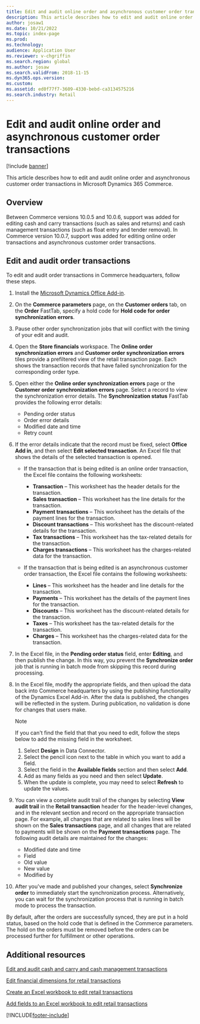 ```yaml
---
title: Edit and audit online order and asynchronous customer order transactions
description: This article describes how to edit and audit online order and asynchronous customer order transactions in Microsoft Dynamics 365 Commerce.
author: josaw1
ms.date: 10/21/2022
ms.topic: index-page
ms.prod: 
ms.technology: 
audience: Application User
ms.reviewer: v-chgriffin
ms.search.region: global
ms.author: josaw
ms.search.validFrom: 2018-11-15
ms.dyn365.ops.version: 
ms.custom: 
ms.assetid: ed0f77f7-3609-4330-bebd-ca3134575216
ms.search.industry: Retail
---
```

# Edit and audit online order and asynchronous customer order transactions

[!include [banner](../includes/banner.md)]

This article describes how to edit and audit online order and asynchronous customer order transactions in Microsoft Dynamics 365 Commerce.

## Overview

Between Commerce versions 10.0.5 and 10.0.6, support was added for editing cash and carry transactions (such as sales and returns) and cash management transactions (such as float entry and tender removal). In Commerce version 10.0.7, support was added for editing online order transactions and asynchronous customer order transactions.

## Edit and audit order transactions

To edit and audit order transactions in Commerce headquarters, follow these steps.

1. Install the [Microsoft Dynamics Office Add-in](https://appsource.microsoft.com/product/office/WA104379629?tab=Overview).
1. On the **Commerce parameters** page, on the **Customer orders** tab, on the **Order** FastTab, specify a hold code for **Hold code for order synchronization errors**.
2. Pause other order synchronization jobs that will conflict with the timing of your edit and audit.
3. Open the **Store financials** workspace. The **Online order synchronization errors** and **Customer order synchronization errors** tiles provide a prefiltered view of the retail transaction page. Each shows the transaction records that have failed synchronization for the corresponding order type.
4. Open either the **Online order synchronization errors** page or the **Customer order synchronization errors** page. Select a record to view the synchronization error details. The **Synchronization status** FastTab provides the following error details:

    - Pending order status
    - Order error details
    - Modified date and time
    - Retry count

1. If the error details indicate that the record must be fixed, select **Office Add in**, and then select **Edit selected transaction**. An Excel file that shows the details of the selected transaction is opened.

    - If the transaction that is being edited is an online order transaction, the Excel file contains the following worksheets:

        - **Transaction** – This worksheet has the header details for the transaction.
        - **Sales transaction** – This worksheet has the line details for the transaction.
        - **Payment transactions** – This worksheet has the details of the payment lines for the transaction.
        - **Discount transactions** – This worksheet has the discount-related details for the transaction.
        - **Tax transactions** – This worksheet has the tax-related details for the transaction.
        - **Charges transactions** – This worksheet has the charges-related data for the transaction.

    - If the transaction that is being edited is an asynchronous customer order transaction, the Excel file contains the following worksheets:

        - **Lines** – This worksheet has the header and line details for the transaction.
        - **Payments** – This worksheet has the details of the payment lines for the transaction.
        - **Discounts** – This worksheet has the discount-related details for the transaction.
        - **Taxes** – This worksheet has the tax-related details for the transaction.
        - **Charges** – This worksheet has the charges-related data for the transaction.

1. In the Excel file, in the **Pending order status** field, enter **Editing**, and then publish the change. In this way, you prevent the **Synchronize order** job that is running in batch mode from skipping this record during processing.
1. In the Excel file, modify the appropriate fields, and then upload the data back into Commerce headquarters by using the publishing functionality of the Dynamics Excel Add-in. After the data is published, the changes will be reflected in the system. During publication, no validation is done for changes that users make.
    > [!NOTE]
    > If you can't find the field that that you need to edit, follow the steps below to add the missing field in the worksheet.
    >   1. Select **Design** in Data Connector.
    >   1. Select the pencil icon next to the table in which you want to add a field.
    >   1. Select the field in the **Available fields** section and then select **Add**.
    >   1. Add as many fields as you need and then select **Update**.
    >   1. When the update is complete, you may need to select **Refresh** to update the values.

3. You can view a complete audit trail of the changes by selecting **View audit trail** in the **Retail transaction** header for the header-level changes, and in the relevant section and record on the appropriate transaction page. For example, all changes that are related to sales lines will be shown on the **Sales transactions** page, and all changes that are related to payments will be shown on the **Payment transactions** page. The following audit details are maintained for the changes:

    - Modified date and time
    - Field
    - Old value
    - New value
    - Modified by

1. After you've made and published your changes, select **Synchronize order** to immediately start the synchronization process. Alternatively, you can wait for the synchronization process that is running in batch mode to process the transaction.

By default, after the orders are successfully synced, they are put in a hold status, based on the hold code that is defined in the Commerce parameters. The hold on the orders must be removed before the orders can be processed further for fulfillment or other operations.

## Additional resources

[Edit and audit cash and carry and cash management transactions](edit-cash-trans.md)

[Edit financial dimensions for retail transactions](edit-financial-dim.md)

[Create an Excel workbook to edit retail transactions](create-excel-edit.md)

[Add fields to an Excel workbook to edit retail transactions](add-fields-excel.md)


[!INCLUDE[footer-include](../includes/footer-banner.md)]
